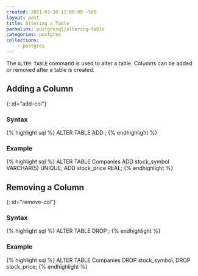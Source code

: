 ```yaml
---
created: 2021-01-10 12:00:00 -500
layout: post
title: Altering a Table
permalink: postgresql/altering-table
categories: postgres
collections: 
    - postgres
---
```


The ```ALTER TABLE``` command is used to alter a table. 
Columns can be added or removed after a table is created.

## Adding a Column 
{: id="add-col"}

### Syntax

{% highlight sql %}
ALTER TABLE <table-name> ADD <attribute-name> <attribute-constraints>;
{% endhighlight %}

### Example

{% highlight sql %}
ALTER TABLE Companies 
ADD stock_symbol VARCHAR(5) UNIQUE, 
ADD stock_price REAL;
{% endhighlight %}

## Removing a Column 
{: id="remove-col"}

### Syntax

{% highlight sql %}
ALTER TABLE <table-name> DROP <attribute-name>;
{% endhighlight %}

### Example

{% highlight sql %}
ALTER TABLE Companies
DROP stock_symbol, 
DROP stock_price;
{% endhighlight %}